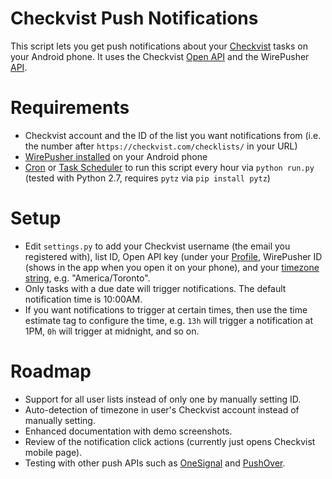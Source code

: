 # Checkvist Push Notifications

This script lets you get push notifications about your [Checkvist](https://checkvist.com) tasks on your Android phone. It uses the Checkvist [Open API](https://checkvist.com/auth/api) and the WirePusher [API](http://wirepusher.com).

# Requirements

- Checkvist account and the ID of the list you want notifications from (i.e. the number after `https://checkvist.com/checklists/` in your URL)
- [WirePusher installed](https://play.google.com/store/apps/details?id=com.mrivan.wirepusher) on your Android phone
- [Cron](https://www.howtogeek.com/101288/how-to-schedule-tasks-on-linux-an-introduction-to-crontab-files) or [Task Scheduler](https://www.howtogeek.com/123393/how-to-automatically-run-programs-and-set-reminders-with-the-windows-task-scheduler) to run this script every hour via `python run.py` (tested with Python 2.7, requires `pytz` via `pip install pytz`)

# Setup

- Edit `settings.py` to add your Checkvist username (the email you registered with), list ID, Open API key (under your [Profile](https://checkvist.com/auth/profile), WirePusher ID (shows in the app when you open it on your phone), and your [timezone string](http://www.timezoneconverter.com/cgi-bin/findzone.tzc), e.g. "America/Toronto".
- Only tasks with a due date will trigger notifications. The default notification time is 10:00AM.
- If you want notifications to trigger at certain times, then use the time estimate tag to configure the time, e.g. `13h` will trigger a notification at 1PM, `0h` will trigger at midnight, and so on.

# Roadmap

- Support for all user lists instead of only one by manually setting ID.
- Auto-detection of timezone in user's Checkvist account instead of manually setting.
- Enhanced documentation with demo screenshots.
- Review of the notification click actions (currently just opens Checkvist mobile page).
- Testing with other push APIs such as [OneSignal](https://onesignal.com) and [PushOver](http://pushover.net).